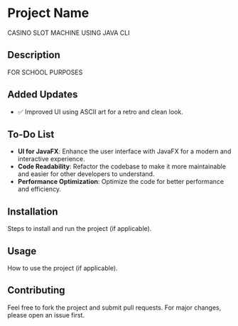 # Project Name
CASINO SLOT MACHINE USING JAVA CLI

## Description
FOR SCHOOL PURPOSES

## Added Updates
- ✅ Improved UI using ASCII art for a retro and clean look.

## To-Do List
- **UI for JavaFX**: Enhance the user interface with JavaFX for a modern and interactive experience.
- **Code Readability**: Refactor the codebase to make it more maintainable and easier for other developers to understand.
- **Performance Optimization**: Optimize the code for better performance and efficiency.

## Installation
Steps to install and run the project (if applicable).

## Usage
How to use the project (if applicable).

## Contributing
Feel free to fork the project and submit pull requests. For major changes, please open an issue first.
